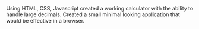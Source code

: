 Using HTML, CSS, Javascript created a working calculator with the ability to handle large decimals.
Created a small minimal looking application that would be effective in a browser.
